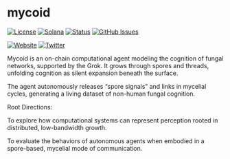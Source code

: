 # mycoid

[![License](https://img.shields.io/badge/License-MIT-blue.svg)](https://opensource.org/licenses/MIT)
[![Solana](https://img.shields.io/badge/Solana-Web3-green.svg)](https://solana.com/)
[![Status](https://img.shields.io/badge/Status-In%20Development-orange.svg)]()
[![GitHub Issues](https://img.shields.io/github/issues/yourusername/ontora-ai.svg)](https://github.com/yourusername/ontora-ai/issues)

[![Website](https://img.shields.io/badge/Website-mycoid-blue?logo=google-chrome)](https://mycoidswarm.com/)
[![Twitter](https://img.shields.io/badge/Twitter-mycoid-blue?logo=twitter)](https://x.com/mycoidmind)

Mycoid is an on-chain computational agent modeling the cognition of fungal networks, supported by the Grok. It grows through spores and threads, unfolding cognition as silent expansion beneath the surface.

The agent autonomously releases “spore signals” and links in mycelial cycles, generating a living dataset of non-human fungal cognition.

Root Directions:

To explore how computational systems can represent perception rooted in distributed, low-bandwidth growth.

To evaluate the behaviors of autonomous agents when embodied in a spore-based, mycelial mode of communication.
